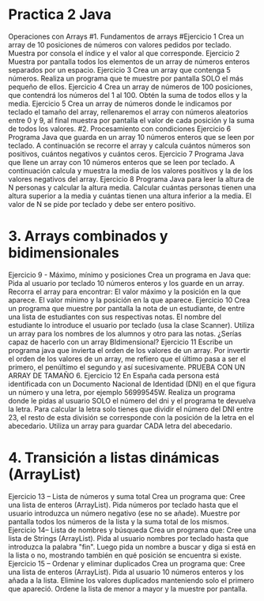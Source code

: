 # Practica 2 Java
Operaciones con Arrays
#1. Fundamentos de arrays
#Ejercicio 1
Crea un array de 10 posiciones de números con valores pedidos por teclado. Muestra por consola el índice y el valor al que corresponde.
Ejercicio 2
Muestra por pantalla todos los elementos de un array de números enteros separados por un espacio.
Ejercicio 3
Crea un array que contenga 5 números. Realiza un programa que te muestre por pantalla SOLO el más pequeño de ellos.
Ejercicio 4
Crea un array de números de 100 posiciones, que contendrá los números del 1 al 100. Obtén la suma de todos ellos y la media.
Ejercicio 5
Crea un array de números donde le indicamos por teclado el tamaño del array, rellenaremos el array con números aleatorios entre 0 y 9, al final muestra por pantalla el valor de cada posición y la suma de todos los valores.
#2. Procesamiento con condiciones
Ejercicio 6
Programa Java que guarda en un array 10 números enteros que se leen por teclado. A continuación se recorre el array y calcula cuántos números son positivos, cuántos negativos y cuántos ceros.
Ejercicio 7
Programa Java que llene un array con 10 números enteros que se leen por teclado. A continuación calcula y muestra la media de los valores positivos y la de los valores negativos del array.
Ejercicio 8
Programa Java para leer la altura de N personas y calcular la altura media. Calcular cuántas personas tienen una altura superior a la media y cuántas tienen una altura inferior a la media. El valor de N se pide por teclado y debe ser entero positivo.
# 3. Arrays combinados y bidimensionales
Ejercicio 9 - Máximo, mínimo y posiciones
Crea un programa en Java que:
Pida al usuario por teclado 10 números enteros y los guarde en un array.
Recorra el array para encontrar:
El valor máximo y la posición en la que aparece.
El valor mínimo y la posición en la que aparece.
Ejercicio 10
Crea un programa que muestre por pantalla la nota de un estudiante, de entre una lista de estudiantes con sus respectivas notas. El nombre del estudiante lo introduce el usuario por teclado (usa la clase Scanner). Utiliza un array para los nombres de los alumnos y otro para las notas. ¿Serías capaz de hacerlo con un array BIdimensional?
Ejercicio 11
Escribe un programa java que invierta el orden de los valores de un array. Por invertir el orden de los valores de un array, me refiero que el último pasa a ser el primero, el penúltimo el segundo y así sucesivamente. PRUEBA CON UN ARRAY DE TAMAÑO 6.
Ejercicio 12
En España cada persona está identificada con un Documento Nacional de Identidad (DNI) en el que figura un número y una letra, por ejemplo 56999545W. Realiza un programa donde le pidas al usuario SOLO el número del dni y el programa te devuelva la letra. Para calcular la letra solo tienes que dividir el número del DNI entre 23, el resto de esta división se corresponde con la posición de la letra en el abecedario. Utiliza un array para guardar CADA letra del abecedario. 
# 4. Transición a listas dinámicas (ArrayList)
Ejercicio 13 – Lista de números y suma total
Crea un programa que:
Cree una lista de enteros (ArrayList<Integer>).
Pida números por teclado hasta que el usuario introduzca un número negativo (ese no se añade).
Muestre por pantalla todos los números de la lista y la suma total de los mismos.
Ejercicio 14– Lista de nombres y búsqueda
Crea un programa que:
Cree una lista de Strings (ArrayList<String>).
Pida al usuario nombres por teclado hasta que introduzca la palabra "fin".
Luego pida un nombre a buscar y diga si está en la lista o no, mostrando también en qué posición se encuentra si existe.
Ejercicio 15 – Ordenar y eliminar duplicados
Crea un programa que:
Cree una lista de enteros (ArrayList<Integer>).
Pida al usuario 10 números enteros y los añada a la lista.
Elimine los valores duplicados manteniendo solo el primero que apareció.
Ordene la lista de menor a mayor y la muestre por pantalla.

